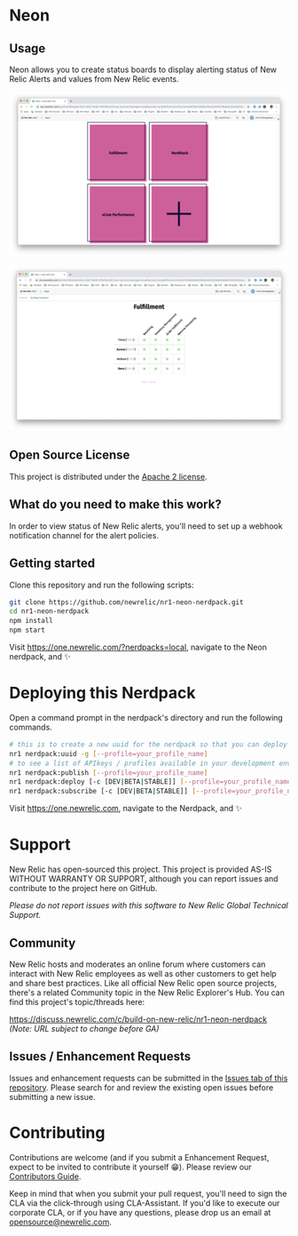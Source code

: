 # Neon

## Usage

Neon allows you to create status boards to display alerting status of New Relic Alerts and values from New Relic events.

![Home Page](screenshots/home.png)

![A sample board](screenshots/board.png)

## Open Source License

This project is distributed under the [Apache 2 license](blob/master/LICENSE).

## What do you need to make this work?

In order to view status of New Relic alerts, you'll need to set up a webhook notification channel for the alert policies.

## Getting started

Clone this repository and run the following scripts:

```bash
git clone https://github.com/newrelic/nr1-neon-nerdpack.git
cd nr1-neon-nerdpack
npm install
npm start
```

Visit https://one.newrelic.com/?nerdpacks=local, navigate to the Neon nerdpack, and :sparkles:

# Deploying this Nerdpack

Open a command prompt in the nerdpack's directory and run the following commands.

```bash
# this is to create a new uuid for the nerdpack so that you can deploy it to your account
nr1 nerdpack:uuid -g [--profile=your_profile_name]
# to see a list of APIkeys / profiles available in your development environment, run nr1 credentials:list
nr1 nerdpack:publish [--profile=your_profile_name]
nr1 nerdpack:deploy [-c [DEV|BETA|STABLE]] [--profile=your_profile_name]
nr1 nerdpack:subscribe [-c [DEV|BETA|STABLE]] [--profile=your_profile_name]
```

Visit https://one.newrelic.com, navigate to the Nerdpack, and :sparkles:

# Support

New Relic has open-sourced this project. This project is provided AS-IS WITHOUT WARRANTY OR SUPPORT, although you can report issues and contribute to the project here on GitHub.

_Please do not report issues with this software to New Relic Global Technical Support._

## Community

New Relic hosts and moderates an online forum where customers can interact with New Relic employees as well as other customers to get help and share best practices. Like all official New Relic open source projects, there's a related Community topic in the New Relic Explorer's Hub. You can find this project's topic/threads here:

https://discuss.newrelic.com/c/build-on-new-relic/nr1-neon-nerdpack
*(Note: URL subject to change before GA)*

## Issues / Enhancement Requests

Issues and enhancement requests can be submitted in the [Issues tab of this repository](issues). Please search for and review the existing open issues before submitting a new issue.

# Contributing

Contributions are welcome (and if you submit a Enhancement Request, expect to be invited to contribute it yourself :grin:). Please review our [Contributors Guide](blob/master/CONTRIBUTING.md).

Keep in mind that when you submit your pull request, you'll need to sign the CLA via the click-through using CLA-Assistant. If you'd like to execute our corporate CLA, or if you have any questions, please drop us an email at opensource@newrelic.com.
